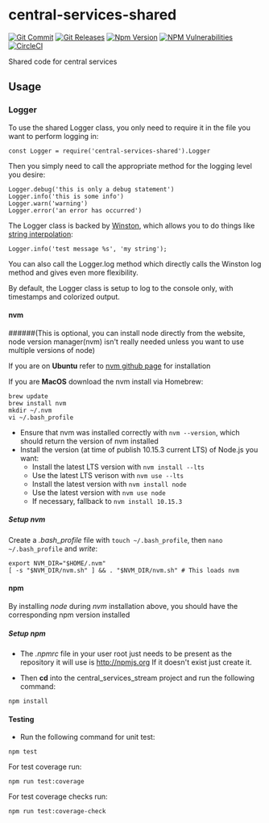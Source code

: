 # central-services-shared
[![Git Commit](https://img.shields.io/github/last-commit/mojaloop/central-services-shared.svg?style=flat)](https://github.com/mojaloop/central-services-shared/commits/master)
[![Git Releases](https://img.shields.io/github/release/mojaloop/central-services-shared.svg?style=flat)](https://github.com/mojaloop/central-services-shared/releases)
[![Npm Version](https://img.shields.io/npm/v/@mojaloop/central-services-shared.svg?style=flat)](https://www.npmjs.com/package/@mojaloop/central-services-shared)
[![NPM Vulnerabilities](https://img.shields.io/snyk/vulnerabilities/npm/@mojaloop/central-services-shared.svg?style=flat)](https://www.npmjs.com/package/@mojaloop/central-services-shared)
[![CircleCI](https://circleci.com/gh/mojaloop/central-services-shared.svg?style=svg)](https://circleci.com/gh/mojaloop/central-services-shared)

Shared code for central services

## Usage
### Logger 
To use the shared Logger class, you only need to require it in the file you want to perform logging in:

```
const Logger = require('central-services-shared').Logger
```

Then you simply need to call the appropriate method for the logging level you desire:

```
Logger.debug('this is only a debug statement')
Logger.info('this is some info')
Logger.warn('warning')
Logger.error('an error has occurred')
```

The Logger class is backed by [Winston](https://github.com/winstonjs/winston), which allows you to do things like [string interpolation](https://github.com/winstonjs/winston#string-interpolation):

```
Logger.info('test message %s', 'my string');
```

You can also call the Logger.log method which directly calls the Winston log method and gives even more flexibility.

By default, the Logger class is setup to log to the console only, with timestamps and colorized output.

#### nvm 

######(This is optional, you can install node directly from the website, node version manager(nvm) isn't really needed unless you want to use multiple versions of node)

If you are on **Ubuntu** refer to [nvm github page](https://github.com/creationix/nvm) for installation

If you are **MacOS** download the nvm install via Homebrew:

```
brew update
brew install nvm
mkdir ~/.nvm
vi ~/.bash_profile
```

* Ensure that nvm was installed correctly with `nvm --version`, which should return the version of nvm installed
* Install the version (at time of publish 10.15.3 current LTS) of Node.js you want:
  * Install the latest LTS version with `nvm install --lts`
  * Use the latest LTS verison with `nvm use --lts`
  * Install the latest version with `nvm install node`
  * Use the latest version with `nvm use node`
  * If necessary, fallback to `nvm install 10.15.3`

##### Setup nvm
Create a *.bash_profile* file with `touch ~/.bash_profile`, then `nano ~/.bash_profile` and *write*:
```
export NVM_DIR="$HOME/.nvm"
[ -s "$NVM_DIR/nvm.sh" ] && . "$NVM_DIR/nvm.sh" # This loads nvm
```

#### npm
By installing *node* during *nvm* installation above, you should have the corresponding npm version installed

##### Setup npm
* The _.npmrc_ file in your user root just needs to be present as the repository it will use is 
http://npmjs.org If it doesn't exist just create it.

* Then **cd** into the central_services_stream project and run the following command:
```
npm install
```

#### Testing
* Run the following command for unit test:
```
npm test
```

For test coverage run:
```
npm run test:coverage
```

For test coverage checks run:
```
npm run test:coverage-check
```
